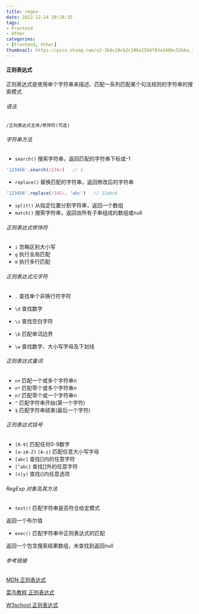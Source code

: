 ```yaml
---
title: regex
date: 2022-12-14 20:28:35
tags:
- Frontend
- Other
categories:
- [Frontend, Other]
thumbnail: https://picx.zhimg.com/v2-3b8c20cb2c106a15b6f83a148bc52bba_1440w.jpg
---
```


#### 正则表达式

正则表达式是使用单个字符串来描述、匹配一系列匹配某个句法规则的字符串的搜索模式

###### 语法

`/正则表达式主体/修饰符(可选)`

###### 字符串方法

* `search()`    搜索字符串，返回匹配的字符串下标或-1

```js
'123456'.search(/234/)   // 1
```

* `replace()`    替换匹配的字符串，返回修改后的字符串

```js
'123456'.replace(/345/, 'abc')   // 12abc6
```

* `split()`    从指定位置分割字符串，返回一个数组
* `match()`  搜索字符串，返回由所有子串组成的数组或null

###### 正则表达式修饰符

* `i`    忽略区别大小写
* `g`    执行全局匹配
* `m`    执行多行匹配

###### 正则表达式元字符

* `.`    查找单个非换行符字符

* `\d`    查找数字
* `\s`     查找空白字符
* `\b`    匹配单词边界
* `\w`    查找数字、大小写字母及下划线

###### 正则表达式量词

* `n+`   匹配一个或多个字符串n
* `n*`    匹配零个或多个字符串n
* `n?`    匹配零个或一个字符串n
* `^`     匹配字符串开始(第一个字符)
* `$`     匹配字符串结束(最后一个字符)

###### 正则表达式括号

* `[0-9]`     匹配任何0-9数字
* `[a-zA-Z]`  `[A-z]`   匹配任意大小写字母
* `[abc]`    查找[]内的任意字符
* `[^abc]`   查找[]外的任意字符
* `(x|y)`    查找()内任意选项

###### RegExp 对象及其方法

* `test()`    匹配字符串是否符合给定模式

返回一个布尔值

* `exec()`    匹配字符串中正则表达式的匹配

返回一个包含搜索结果数组，未查找到返回null

###### 参考链接

[MDN 正则表达式](https://developer.mozilla.org/zh-CN/docs/Web/JavaScript/Guide/Regular_Expressions)

[菜鸟教程 正则表达式](https://www.runoob.com/js/js-regexp.html)

[W3school 正则表达式](https://www.w3school.com.cn/js/js_regexp.asp)
